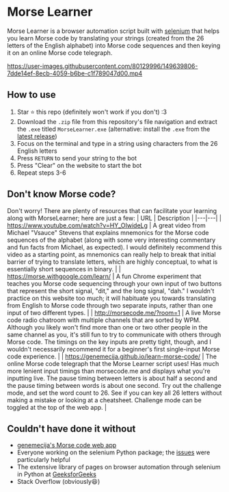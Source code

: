 # Morse Learner
Morse Learner is a browser automation script built with [selenium](https://www.selenium.dev/) that helps you learn Morse code by translating your strings (created from the 26
letters of the English alphabet) into Morse code sequences and then keying it on an online Morse code telegraph. 

https://user-images.githubusercontent.com/80129996/149639806-7dde14ef-8ecb-4059-b6be-c1f789047d00.mp4

## How to use
1. Star :star: this repo (definitely won't work if you don't) :3
2. Download the `.zip` file from this repository's file navigation and extract the `.exe` titled `MorseLearner.exe` (alternative: install the `.exe` from the [latest release](https://github.com/kevinfengcs88/morse-learner/releases/tag/v1.0))
3. Focus on the terminal and type in a string using characters from the 26 English letters
4. Press `RETURN` to send your string to the bot
5. Press "Clear" on the website to start the bot
6. Repeat steps 3-6

## Don't know Morse code?
Don't worry! There are plenty of resources that can facilitate your learning along with MorseLearner; here are just a few:
| URL | Description |
|---|---|
| https://www.youtube.com/watch?v=HY_OIwideLg | A great video from Michael "Vsauce" Stevens that explains mnemonics for the Morse code sequences of the alphabet (along with some very interesting commentary and fun facts from Michael, as expected). I would definitely recommend this video as a starting point, as mnemonics can really help to break that initial barrier of trying to translate letters, which are highly conceptual, to what is essentially short sequences in binary. |
| https://morse.withgoogle.com/learn/ | A fun Chrome experiment that teaches you Morse code sequencing through your own input of two buttons that represent the short signal, "dit," and the long signal, "dah." I wouldn't practice on this website too much; it will habituate you towards translating from English to Morse code through two separate inputs, rather than one input of two different types. |
| http://morsecode.me/?room=1 | A live Morse code radio chatroom with multiple channels that are sorted by WPM. Although you likely won't find more than one or two other people in the same channel as you, it's still fun to try to communicate with others through Morse code. The timings on the key inputs are pretty tight, though, and I wouldn't necessarily recommend it for a beginner's first single-input Morse code experience. |
| https://genemecija.github.io/learn-morse-code/ | The online Morse code telegraph that the Morse Learner script uses! Has much more lenient input timings than morsecode.me and displays what you're inputting live. The pause timing between letters is about half a second and the pause timing between words is about one second. Try out the challenge mode, and set the word count to 26. See if you can key all 26 letters without making a mistake or looking at a cheatsheet. Challenge mode can be toggled at the top of the web app. |

## Couldn't have done it without
- [genemecija's Morse code web app](https://github.com/genemecija/learn-morse-code)
- Everyone working on the selenium Python package; the [issues](https://github.com/SeleniumHQ/selenium/issues) were particularly helpful
- The extensive library of pages on browser automation through selenium in Python at [GeeksforGeeks](https://www.geeksforgeeks.org/browser-automation-using-selenium/)
- Stack Overflow (obviously:laughing:)
